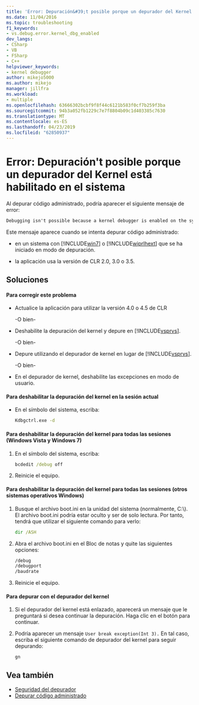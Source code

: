 ```yaml
---
title: 'Error: Depuración&#39;t posible porque un depurador del Kernel está habilitado en el sistema | Documentos de Microsoft'
ms.date: 11/04/2016
ms.topic: troubleshooting
f1_keywords:
- vs.debug.error.kernel_dbg_enabled
dev_langs:
- CSharp
- VB
- FSharp
- C++
helpviewer_keywords:
- kernel debugger
author: mikejo5000
ms.author: mikejo
manager: jillfra
ms.workload:
- multiple
ms.openlocfilehash: 63666302bcbf9f8f44c6121b583f0cf7b259f3ba
ms.sourcegitcommit: 94b3a052fb1229c7e7f8804b09c1d403385c7630
ms.translationtype: MT
ms.contentlocale: es-ES
ms.lasthandoff: 04/23/2019
ms.locfileid: "62850937"
---
```

# <a name="error-debugging-isn39t-possible-because-a-kernel-debugger-is-enabled-on-the-system"></a>Error: Depuración&#39;t posible porque un depurador del Kernel está habilitado en el sistema
Al depurar código administrado, podría aparecer el siguiente mensaje de error:

```cmd
Debugging isn't possible because a kernel debugger is enabled on the system
```

 Este mensaje aparece cuando se intenta depurar código administrado:

- en un sistema con [!INCLUDE[win7](../debugger/includes/win7_md.md)] o [!INCLUDE[wiprlhext](../debugger/includes/wiprlhext_md.md)] que se ha iniciado en modo de depuración.

- la aplicación usa la versión de CLR 2.0, 3.0 o 3.5.

## <a name="solution"></a>Soluciones

#### <a name="to-fix-this-problem"></a>Para corregir este problema

- Actualice la aplicación para utilizar la versión 4.0 o 4.5 de CLR

   -O bien-

- Deshabilite la depuración del kernel y depure en [!INCLUDE[vsprvs](../code-quality/includes/vsprvs_md.md)].

   -O bien-

- Depure utilizando el depurador de kernel en lugar de [!INCLUDE[vsprvs](../code-quality/includes/vsprvs_md.md)].

   -O bien-

- En el depurador de kernel, deshabilite las excepciones en modo de usuario.

#### <a name="to-disable-kernel-debugging-in-the-current-session"></a>Para deshabilitar la depuración del kernel en la sesión actual

- En el símbolo del sistema, escriba:

    ```cmd
    Kdbgctrl.exe -d
    ```

#### <a name="to-disable-kernel-debugging-for-all-sessions-windows-vista-and-windows-7"></a>Para deshabilitar la depuración del kernel para todas las sesiones (Windows Vista y Windows 7)

1. En el símbolo del sistema, escriba:

    ```cmd
    bcdedit /debug off
    ```

2. Reinicie el equipo.

#### <a name="to-disable-kernel-debugging-for-all-sessions-other-windows-operating-systems"></a>Para deshabilitar la depuración del kernel para todas las sesiones (otros sistemas operativos Windows)

1. Busque el archivo boot.ini en la unidad del sistema (normalmente, C:\\). El archivo boot.ini podría estar oculto y ser de solo lectura. Por tanto, tendrá que utilizar el siguiente comando para verlo:

    ```cmd
    dir /ASH
    ```

2. Abra el archivo boot.ini en el Bloc de notas y quite las siguientes opciones:

    ```cmd
    /debug
    /debugport
    /baudrate
    ```

3. Reinicie el equipo.

#### <a name="to-debug-with-the-kernel-debugger"></a>Para depurar con el depurador del kernel

1. Si el depurador del kernel está enlazado, aparecerá un mensaje que le preguntará si desea continuar la depuración. Haga clic en el botón para continuar.

2. Podría aparecer un mensaje `User break exception(Int 3).` En tal caso, escriba el siguiente comando de depurador del kernel para seguir depurando:

     `gn`

## <a name="see-also"></a>Vea también
- [Seguridad del depurador](../debugger/debugger-security.md)
- [Depurar código administrado](../debugger/debugging-managed-code.md)
